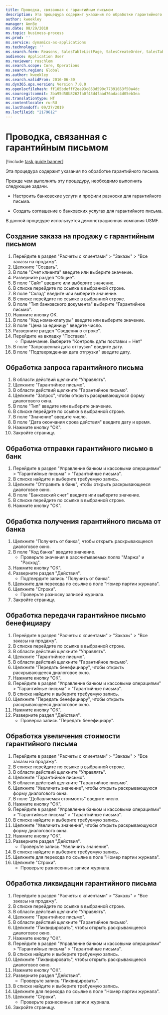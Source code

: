 ```yaml
---
title: Проводка, связанная с гарантийным письмом
description: Эта процедура содержит указания по обработке гарантийного письма.
author: kweekley
manager: AnnBe
ms.date: 08/29/2018
ms.topic: business-process
ms.prod: ''
ms.service: dynamics-ax-applications
ms.technology: ''
ms.search.form: Reasons, SalesTableListPage, SalesCreateOrder, SalesTable, BankLGRequestForm, BankLGRequestFormRequest, BankLGGuarantee, BankLGFormSubmitToBank, BankDocumentAgreementLineLookup, BankLGFormReceiveFromBank, LedgerJournalTable, LedgerJournalTransDaily, BankLGRequestFormGiveToBeneficiary, BankLGFormGiveToBeneficiary, BankLGRequestFormIncreaseValue, BankLGFormIncreaseValue, BankLGRequestFormLiquidate, BankLGFormLiquidate
audience: Application User
ms.reviewer: roschlom
ms.search.scope: Core, Operations
ms.search.region: Global
ms.author: kweekley
ms.search.validFrom: 2016-06-30
ms.dyn365.ops.version: Version 7.0.0
ms.openlocfilehash: ff105bdefff2ea93c853d590c77391653f50a4dc
ms.sourcegitcommit: 3ba95d50b8262fa0f43d4faad76adac4d05eb3ea
ms.translationtype: HT
ms.contentlocale: ru-RU
ms.lasthandoff: 09/27/2019
ms.locfileid: "2179612"
---
```

# <a name="letter-of-guarantee-transaction"></a>Проводка, связанная с гарантийным письмом

[!include [task guide banner](../../includes/task-guide-banner.md)]

Эта процедура содержит указания по обработке гарантийного письма.



Прежде чем выполнять эту процедуру, необходимо выполнить следующие задачи.

- Настроить банковские услуги и профили разноски для гарантийного письма.

- Создать соглашение о банковских услугах для гарантийного письма.



В данной процедуре используется демонстрационная компания USMF.


## <a name="create-sales-order-with-letter-of-guarantee"></a>Создание заказа на продажу с гарантийным письмом
1. Перейдите в раздел "Расчеты с клиентами" > "Заказы" > "Все заказы на продажу".
2. Щелкните "Создать".
3. В поле "Счет клиента" введите или выберите значение.
4. Разверните раздел "Общие".
5. В поле "Сайт" введите или выберите значение.
6. В списке перейдите по ссылке в выбранной строке.
7. В поле "Склад" введите или выберите значение.
8. В списке перейдите по ссылке в выбранной строке.
9. В поле "Тип банковского документа" выберите "Гарантийное письмо".
10. Нажмите кнопку OK.
11. В поле "Код номенклатуры" введите или выберите значение.
12. В поле "Цена за единицу" введите число.
13. Разверните раздел "Сведения о строке".
14. Перейдите на вкладку "Поставка".
    * Примечание. Выберите "Контроль даты поставки = Нет"  
15. В поле "Запрошенная дата отгрузки" введите дату.
16. В поле "Подтвержденная дата отгрузки" введите дату.

## <a name="process-letter-of-guarantee_request"></a>Обработка запроса гарантийного письма
1. В области действий щелкните "Управлять".
2. Щелкните "Гарантийное письмо".
3. В области действий щелкните "Гарантийное письмо".
4. Щелкните "Запрос", чтобы открыть раскрывающуюся форму диалогового окна.
5. В поле "Тип" введите или выберите значение.
6. В списке перейдите по ссылке в выбранной строке.
7. В поле "Значение" введите число.
8. В поле "Дата окончания срока действия" введите дату и время.
9. Нажмите кнопку "OК".
10. Закройте страницу.

## <a name="process-letter-of-guarantee_submit-to-bank"></a>Обработка отправки гарантийного письмо в банк
1. Перейдите в раздел "Управление банком и кассовыми операциями" > "Гарантийные письма" > "Гарантийные письма".
2. В списке найдите и выберите требуемую запись.
3. Щелкните "Отправить в банк", чтобы открыть раскрывающееся диалоговое окно.
4. В поле "Банковский счет" введите или выберите значение.
5. В списке перейдите по ссылке в выбранной строке.
6. Нажмите кнопку "OК".

## <a name="process-letter-of-guarantee_receive-from-bank"></a>Обработка получения гарантийного письма от банка
1. Щелкните "Получить от банка", чтобы открыть раскрывающееся диалоговое окно.
2. В поле "Код банка" введите значение.
    * Проверьте значения в рассчитываемых полях "Маржа" и "Расход".  
3. Нажмите кнопку "OК".
4. Разверните раздел "Действия".
    * Подтвердите запись "Получить от банка".  
5. Щелкните для перехода по ссылке в поле "Номер партии журнала".
6. Щелкните "Строки".
    * Проверьте разноску записей журнала.  
7. Закройте страницу.

## <a name="process-letter-of-guarantee_give-to-beneficiary"></a>Обработка передачи гарантийное письмо бенефициару
1. Перейдите в раздел "Расчеты с клиентами" > "Заказы" > "Все заказы на продажу".
2. В списке перейдите по ссылке в выбранной строке.
3. В области действий щелкните "Управлять".
4. Щелкните "Гарантийное письмо".
5. В области действий щелкните "Гарантийное письмо".
6. Щелкните "Передать бенефициару", чтобы открыть раскрывающееся диалоговое окно.
7. Нажмите кнопку "OК".
8. Перейдите в раздел "Управление банком и кассовыми операциями" > "Гарантийные письма" > "Гарантийные письма".
9. В списке найдите и выберите требуемую запись.
10. Щелкните "Передать бенефициару", чтобы открыть раскрывающееся диалоговое окно.
11. Нажмите кнопку "OК".
12. Разверните раздел "Действия".
    * Проверка запись "Передать бенефициару".  

## <a name="process-letter-of-guarantee_increase-value"></a>Обработка увеличения стоимости гарантийного письма
1. Перейдите в раздел "Расчеты с клиентами" > "Заказы" > "Все заказы на продажу".
2. В списке перейдите по ссылке в выбранной строке.
3. В области действий щелкните "Управлять".
4. Щелкните "Гарантийное письмо".
5. В области действий щелкните "Гарантийное письмо".
6. Щелкните "Увеличить значение", чтобы открыть раскрывающуюся форму диалогового окна.
7. В поле "Добавляемая стоимость" введите число.
8. Нажмите кнопку "OК".
9. Перейдите в раздел "Управление банком и кассовыми операциями" > "Гарантийные письма" > "Гарантийные письма".
10. В списке найдите и выберите требуемую запись.
11. Щелкните "Увеличить значение", чтобы открыть раскрывающуюся форму диалогового окна.
12. Нажмите кнопку "OК".
13. Разверните раздел "Действия".
    * Проверьте запись "Увеличить значение".  
14. В списке найдите и выберите требуемую запись.
15. Щелкните для перехода по ссылке в поле "Номер партии журнала".
16. Щелкните "Строки".
    * Проверьте разнесенные записи журнала.  

## <a name="process-letter-of-guarantee_liquidate"></a>Обработка ликвидации гарантийного письма
1. Перейдите в раздел "Расчеты с клиентами" > "Заказы" > "Все заказы на продажу".
2. В списке перейдите по ссылке в выбранной строке.
3. В области действий щелкните "Управлять".
4. Щелкните "Гарантийное письмо".
5. В области действий щелкните "Гарантийное письмо".
6. Щелкните "Ликвидировать", чтобы открыть раскрывающееся диалоговое окно.
7. Нажмите кнопку "OК".
8. Перейдите в раздел "Управление банком и кассовыми операциями" > "Гарантийные письма" > "Гарантийные письма".
9. В списке найдите и выберите требуемую запись.
10. Щелкните "Ликвидировать", чтобы открыть раскрывающееся диалоговое окно.
11. Нажмите кнопку "OК".
12. Разверните раздел "Действия".
    * Проверьте запись "Ликвидировать".  
13. В списке найдите и выберите требуемую запись.
14. Щелкните для перехода по ссылке в поле "Номер партии журнала".
15. Щелкните "Строки".
    * Проверьте разнесенные записи журнала.  
16. Закройте страницу.

